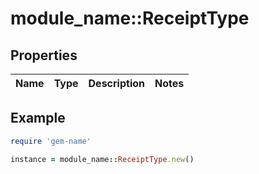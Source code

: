 # module_name::ReceiptType

## Properties

| Name | Type | Description | Notes |
| ---- | ---- | ----------- | ----- |

## Example

```ruby
require 'gem-name'

instance = module_name::ReceiptType.new()
```

